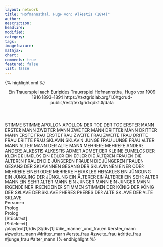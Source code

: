 ```yaml
---
layout: network
title: "Hofmannsthal, Hugo von: Alkestis (1894)"
author:
description:
headline:
modified:
category:
tags:
imagefeature:
mathjax:
chart:
comments: true
featured: false
list: false
---
```

{% highlight xml %}
<?xml-model href="https://raw.githubusercontent.com/DLiNa/project/master/rules/lina.rnc"?><?xml-model href="https://raw.githubusercontent.com/DLiNa/project/master/rules/lina.sch"?>
<play xmlns="http://lina.digital">
  <header>
    <title>Alkestis</title>
    <subtitle>Ein Trauerspiel nach Euripides</subtitle>
    <genretitle>Trauerspiel</genretitle>
    <author>Hofmannsthal, Hugo von</author>
    <date type="print" when="1909">1909</date>
    <date type="premiere" when="1916">1916</date>
    <date type="written" when="1894">1893–1894</date>
    <source>https://textgridlab.org/1.0/tgcrud-public/rest/textgrid:qdk1.0/data</source>
  </header>
  <personae>
    <character>
      <name>STIMME</name>
      <alias xml:id="stimme">
        <name>STIMME</name>
      </alias>
    </character>
    <character>
      <name>APOLLON</name>
      <alias xml:id="apollon">
        <name>APOLLON</name>
      </alias>
    </character>
    <character>
      <name>DER TOD</name>
      <alias xml:id="der_tod">
        <name>DER TOD</name>
      </alias>
    </character>
    <character>
      <name>ERSTER MANN</name>
      <alias xml:id="erster_mann">
        <name>ERSTER MANN</name>
      </alias>
    </character>
    <character>
      <name>ZWEITER MANN</name>
      <alias xml:id="zweiter_mann">
        <name>ZWEITER MANN</name>
      </alias>
    </character>
    <character>
      <name>DRITTER MANN</name>
      <alias xml:id="dritter_mann">
        <name>DRITTER MANN</name>
      </alias>
    </character>
    <character>
      <name>ERSTE FRAU</name>
      <alias xml:id="erste_frau">
        <name>ERSTE FRAU</name>
      </alias>
    </character>
    <character>
      <name>ZWEITE FRAU</name>
      <alias xml:id="zweite_frau">
        <name>ZWEITE FRAU</name>
      </alias>
    </character>
    <character>
      <name>DRITTE FRAU</name>
      <alias xml:id="dritte_frau">
        <name>DRITTE FRAU</name>
      </alias>
    </character>
    <character>
      <name>SKLAVIN</name>
      <alias xml:id="sklavin">
        <name>SKLAVIN</name>
      </alias>
    </character>
    <character>
      <name>JUNGE FRAU</name>
      <alias xml:id="junge_frau">
        <name>JUNGE FRAU</name>
      </alias>
    </character>
    <character>
      <name>ALTER MANN</name>
      <alias xml:id="alter_mann">
        <name>ALTER MANN</name>
      </alias>
      <alias xml:id="der_alte_mann">
        <name>DER ALTE MANN</name>
      </alias>
    </character>
    <character>
      <name>MEHRERE</name>
      <alias xml:id="mehrere">
        <name>MEHRERE</name>
      </alias>
    </character>
    <character>
      <name>ANDERE</name>
      <alias xml:id="andere">
        <name>ANDERE</name>
      </alias>
    </character>
    <character>
      <name>ALKESTIS</name>
      <alias xml:id="alkestis">
        <name>ALKESTIS</name>
      </alias>
    </character>
    <character>
      <name>ADMET</name>
      <alias xml:id="admet">
        <name>ADMET</name>
      </alias>
    </character>
    <character>
      <name>DER KLEINE EUMELOS</name>
      <alias xml:id="der_kleine_eumelos">
        <name>DER KLEINE EUMELOS</name>
      </alias>
    </character>
    <character>
      <name>EIN EDLER</name>
      <alias xml:id="ein_edler">
        <name>EIN EDLER</name>
      </alias>
    </character>
    <character>
      <name>DIE ÄLTEREN FRAUEN</name>
      <alias xml:id="die_älteren_frauen">
        <name>DIE ÄLTEREN FRAUEN</name>
      </alias>
    </character>
    <character>
      <name>DIE JÜNGEREN FRAUEN</name>
      <alias xml:id="die_jüngeren_frauen">
        <name>DIE JÜNGEREN FRAUEN</name>
      </alias>
    </character>
    <character>
      <name>GESANG DER SKLAVINNEN</name>
      <alias xml:id="gesang_der_sklavinnen">
        <name>GESANG DER SKLAVINNEN</name>
      </alias>
    </character>
    <character>
      <name>EINER ODER MEHRERE</name>
      <alias xml:id="einer_oder_mehrere">
        <name>EINER ODER MEHRERE</name>
      </alias>
    </character>
    <character>
      <name>HERAKLES</name>
      <alias xml:id="herakles">
        <name>HERAKLES</name>
      </alias>
    </character>
    <character>
      <name>EIN JÜNGLING</name>
      <alias xml:id="ein_jüngling">
        <name>EIN JÜNGLING</name>
      </alias>
      <alias xml:id="der_jüngling">
        <name>DER JÜNGLING</name>
      </alias>
    </character>
    <character>
      <name>EIN ÄLTERER</name>
      <alias xml:id="ein_älterer">
        <name>EIN ÄLTERER</name>
      </alias>
    </character>
    <character>
      <name>EIN SEHR ALTER MANN</name>
      <alias xml:id="ein_sehr_alter_mann">
        <name>EIN SEHR ALTER MANN</name>
      </alias>
    </character>
    <character>
      <name>EIN JUNGER MANN</name>
      <alias xml:id="ein_junger_mann">
        <name>EIN JUNGER MANN</name>
      </alias>
    </character>
    <character>
      <name>IRGENDEINER</name>
      <alias xml:id="irgendeiner">
        <name>IRGENDEINER</name>
      </alias>
    </character>
    <character>
      <name>STIMMEN</name>
      <alias xml:id="stimmen">
        <name>STIMMEN</name>
      </alias>
    </character>
    <character>
      <name>DER KÖNIG</name>
      <alias xml:id="der_könig">
        <name>DER KÖNIG</name>
      </alias>
    </character>
    <character>
      <name>DER SKLAVE</name>
      <alias xml:id="der_sklave">
        <name>DER SKLAVE</name>
      </alias>
    </character>
    <character>
      <name>PHERES</name>
      <alias xml:id="pheres">
        <name>PHERES</name>
      </alias>
    </character>
    <character>
      <name>DER ALTE SKLAVE</name>
      <alias xml:id="der_alte_sklave">
        <name>DER ALTE SKLAVE</name>
      </alias>
    </character>
  </personae>
  <text>
    <div>
      <head>Personen</head>
    </div>
    <div>
      <head>Prolog</head>
      <div>
        <head>Prolog</head>
        <sp who="#stimme">
          <amount n="1" unit="speech_acts"/>
          <amount n="106" unit="words"/>
          <amount n="17" unit="lines"/>
          <amount n="565" unit="chars"/>
        </sp>
        <sp who="#apollon">
          <amount n="6" unit="speech_acts"/>
          <amount n="387" unit="words"/>
          <amount n="54" unit="lines"/>
          <amount n="2062" unit="chars"/>
        </sp>
        <sp who="#der_tod">
          <amount n="6" unit="speech_acts"/>
          <amount n="130" unit="words"/>
          <amount n="19" unit="lines"/>
          <amount n="682" unit="chars"/>
        </sp>
      </div>
    </div>
    <div>
      <head>[Stücktext]</head>
      <div>
        <head>[Stücktext]</head>
        <sp who="#erster_mann">
          <amount n="7" unit="speech_acts"/>
          <amount n="53" unit="words"/>
          <amount n="11" unit="lines"/>
          <amount n="277" unit="chars"/>
        </sp>
        <sp who="#zweiter_mann">
          <amount n="4" unit="speech_acts"/>
          <amount n="32" unit="words"/>
          <amount n="6" unit="lines"/>
          <amount n="182" unit="chars"/>
        </sp>
        <sp who="#dritter_mann">
          <amount n="2" unit="speech_acts"/>
          <amount n="11" unit="words"/>
          <amount n="3" unit="lines"/>
          <amount n="61" unit="chars"/>
        </sp>
        <sp who="#erste_frau">
          <amount n="7" unit="speech_acts"/>
          <amount n="88" unit="words"/>
          <amount n="12" unit="lines"/>
          <amount n="437" unit="chars"/>
        </sp>
        <sp who="#zweite_frau">
          <amount n="7" unit="speech_acts"/>
          <amount n="74" unit="words"/>
          <amount n="12" unit="lines"/>
          <amount n="378" unit="chars"/>
        </sp>
        <sp who="#dritte_frau">
          <amount n="1" unit="speech_acts"/>
          <amount n="3" unit="words"/>
          <amount n="1" unit="lines"/>
          <amount n="15" unit="chars"/>
        </sp>
        <sp who="#sklavin">
          <amount n="5" unit="speech_acts"/>
          <amount n="499" unit="words"/>
          <amount n="66" unit="lines"/>
          <amount n="2519" unit="chars"/>
        </sp>
        <sp who="#junge_frau">
          <amount n="1" unit="speech_acts"/>
          <amount n="10" unit="words"/>
          <amount n="1" unit="lines"/>
          <amount n="57" unit="chars"/>
        </sp>
        <sp who="#alter_mann">
          <amount n="1" unit="speech_acts"/>
          <amount n="13" unit="words"/>
          <amount n="1" unit="lines"/>
          <amount n="64" unit="chars"/>
        </sp>
        <sp who="#mehrere">
          <amount n="1" unit="speech_acts"/>
          <amount n="5" unit="words"/>
          <amount n="1" unit="lines"/>
          <amount n="30" unit="chars"/>
        </sp>
        <sp who="#andere">
          <amount n="1" unit="speech_acts"/>
          <amount n="9" unit="words"/>
          <amount n="1" unit="lines"/>
          <amount n="42" unit="chars"/>
        </sp>
        <sp who="#alkestis">
          <amount n="12" unit="speech_acts"/>
          <amount n="631" unit="words"/>
          <amount n="81" unit="lines"/>
          <amount n="3164" unit="chars"/>
        </sp>
        <sp who="#admet">
          <amount n="54" unit="speech_acts"/>
          <amount n="2195" unit="words"/>
          <amount n="294" unit="lines"/>
          <amount n="11154" unit="chars"/>
        </sp>
        <sp who="#erster_mann #zweiter_mann #dritter_mann #erste_frau #zweite_frau #dritte_frau #junge_frau #alter_mann">
          <amount n="1" unit="speech_acts"/>
          <amount n="1" unit="words"/>
          <amount n="1" unit="lines"/>
          <amount n="4" unit="chars"/>
        </sp>
        <sp who="#der_kleine_eumelos">
          <amount n="3" unit="speech_acts"/>
          <amount n="62" unit="words"/>
          <amount n="8" unit="lines"/>
          <amount n="317" unit="chars"/>
        </sp>
        <sp who="#ein_edler">
          <amount n="1" unit="speech_acts"/>
          <amount n="14" unit="words"/>
          <amount n="2" unit="lines"/>
          <amount n="80" unit="chars"/>
        </sp>
        <sp who="#die_älteren_frauen">
          <amount n="1" unit="speech_acts"/>
          <amount n="64" unit="words"/>
          <amount n="8" unit="lines"/>
          <amount n="324" unit="chars"/>
        </sp>
        <sp who="#die_jüngeren_frauen">
          <amount n="1" unit="speech_acts"/>
          <amount n="53" unit="words"/>
          <amount n="7" unit="lines"/>
          <amount n="312" unit="chars"/>
        </sp>
        <sp who="#gesang_der_sklavinnen #sklavin">
          <amount n="1" unit="speech_acts"/>
          <amount n="47" unit="words"/>
          <amount n="8" unit="lines"/>
          <amount n="251" unit="chars"/>
        </sp>
        <sp who="#einer_oder_mehrere">
          <amount n="1" unit="speech_acts"/>
          <amount n="15" unit="words"/>
          <amount n="2" unit="lines"/>
          <amount n="74" unit="chars"/>
        </sp>
        <sp who="#herakles">
          <amount n="49" unit="speech_acts"/>
          <amount n="1397" unit="words"/>
          <amount n="197" unit="lines"/>
          <amount n="7257" unit="chars"/>
        </sp>
        <sp who="#ein_jüngling">
          <amount n="2" unit="speech_acts"/>
          <amount n="90" unit="words"/>
          <amount n="11" unit="lines"/>
          <amount n="450" unit="chars"/>
        </sp>
        <sp who="#ein_älterer">
          <amount n="1" unit="speech_acts"/>
          <amount n="20" unit="words"/>
          <amount n="3" unit="lines"/>
          <amount n="113" unit="chars"/>
        </sp>
        <sp who="#ein_sehr_alter_mann">
          <amount n="1" unit="speech_acts"/>
          <amount n="21" unit="words"/>
          <amount n="3" unit="lines"/>
          <amount n="115" unit="chars"/>
        </sp>
        <sp who="#ein_junger_mann">
          <amount n="1" unit="speech_acts"/>
          <amount n="41" unit="words"/>
          <amount n="5" unit="lines"/>
          <amount n="196" unit="chars"/>
        </sp>
        <sp who="#der_jüngling">
          <amount n="2" unit="speech_acts"/>
          <amount n="64" unit="words"/>
          <amount n="8" unit="lines"/>
          <amount n="307" unit="chars"/>
        </sp>
        <sp who="#der_alte_mann">
          <amount n="1" unit="speech_acts"/>
          <amount n="24" unit="words"/>
          <amount n="3" unit="lines"/>
          <amount n="122" unit="chars"/>
        </sp>
        <sp who="#irgendeiner">
          <amount n="2" unit="speech_acts"/>
          <amount n="50" unit="words"/>
          <amount n="7" unit="lines"/>
          <amount n="275" unit="chars"/>
        </sp>
        <sp who="#stimmen">
          <amount n="1" unit="speech_acts"/>
          <amount n="4" unit="words"/>
          <amount n="1" unit="lines"/>
          <amount n="16" unit="chars"/>
        </sp>
        <sp who="#der_könig">
          <amount n="2" unit="speech_acts"/>
          <amount n="245" unit="words"/>
          <amount n="32" unit="lines"/>
          <amount n="1287" unit="chars"/>
        </sp>
        <sp who="#der_sklave">
          <amount n="14" unit="speech_acts"/>
          <amount n="158" unit="words"/>
          <amount n="26" unit="lines"/>
          <amount n="853" unit="chars"/>
        </sp>
        <sp who="#pheres">
          <amount n="9" unit="speech_acts"/>
          <amount n="259" unit="words"/>
          <amount n="37" unit="lines"/>
          <amount n="1338" unit="chars"/>
        </sp>
        <sp who="#der_alte_sklave">
          <amount n="1" unit="speech_acts"/>
          <amount n="200" unit="words"/>
          <amount n="27" unit="lines"/>
          <amount n="1071" unit="chars"/>
        </sp>
      </div>
    </div>
  </text>
  <documentation>
    <change n="1" type="expandCollective" who="peertrilcke">
      <path>/play/text[1]/div[3]/div[1]</path>
      <orig>#die_männer_und_frauen</orig>
      <corr>#erster_mann #zweiter_mann #dritter_mann #erste_frau #zweite_frau #dritte_frau #junge_frau #alter_mann</corr>
      <comment/>
    </change>
  </documentation>
</play>
{% endhighlight %}
